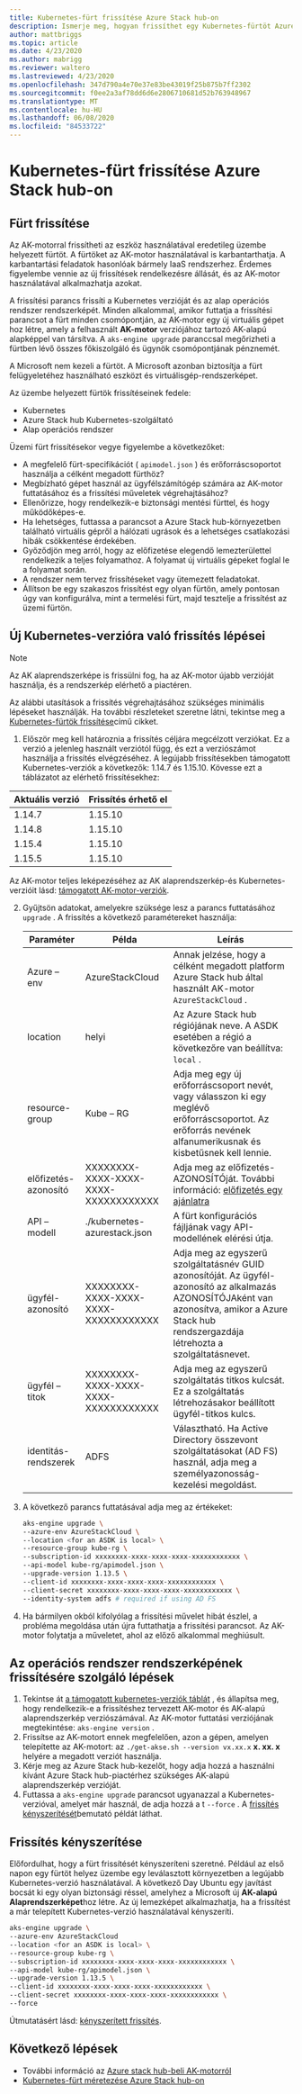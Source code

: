 ```yaml
---
title: Kubernetes-fürt frissítése Azure Stack hub-on
description: Ismerje meg, hogyan frissíthet egy Kubernetes-fürtöt Azure Stack hub-on.
author: mattbriggs
ms.topic: article
ms.date: 4/23/2020
ms.author: mabrigg
ms.reviewer: waltero
ms.lastreviewed: 4/23/2020
ms.openlocfilehash: 347d790a4e70e37e83be43019f25b875b7ff2302
ms.sourcegitcommit: f0ee2a3af78dd6d6e2806710681d52b763948967
ms.translationtype: MT
ms.contentlocale: hu-HU
ms.lasthandoff: 06/08/2020
ms.locfileid: "84533722"
---
```

# <a name="upgrade-a-kubernetes-cluster-on-azure-stack-hub"></a>Kubernetes-fürt frissítése Azure Stack hub-on

## <a name="upgrade-a-cluster"></a>Fürt frissítése

Az AK-motorral frissítheti az eszköz használatával eredetileg üzembe helyezett fürtöt. A fürtöket az AK-motor használatával is karbantarthatja. A karbantartási feladatok hasonlóak bármely IaaS rendszerhez. Érdemes figyelembe vennie az új frissítések rendelkezésre állását, és az AK-motor használatával alkalmazhatja azokat.

A frissítési parancs frissíti a Kubernetes verzióját és az alap operációs rendszer rendszerképét. Minden alkalommal, amikor futtatja a frissítési parancsot a fürt minden csomópontján, az AK-motor egy új virtuális gépet hoz létre, amely a felhasznált **AK-motor** verziójához tartozó AK-alapú alapképpel van társítva. A `aks-engine upgrade` paranccsal megőrizheti a fürtben lévő összes főkiszolgáló és ügynök csomópontjának pénznemét. 

A Microsoft nem kezeli a fürtöt. A Microsoft azonban biztosítja a fürt felügyeletéhez használható eszközt és virtuálisgép-rendszerképet. 

Az üzembe helyezett fürtök frissítéseinek fedele:

-   Kubernetes
-   Azure Stack hub Kubernetes-szolgáltató
-   Alap operációs rendszer

Üzemi fürt frissítésekor vegye figyelembe a következőket:

-   A megfelelő fürt-specifikációt ( `apimodel.json` ) és erőforráscsoportot használja a célként megadott fürthöz?
-   Megbízható gépet használ az ügyfélszámítógép számára az AK-motor futtatásához és a frissítési műveletek végrehajtásához?
-   Ellenőrizze, hogy rendelkezik-e biztonsági mentési fürttel, és hogy működőképes-e.
-   Ha lehetséges, futtassa a parancsot a Azure Stack hub-környezetben található virtuális gépről a hálózati ugrások és a lehetséges csatlakozási hibák csökkentése érdekében.
-   Győződjön meg arról, hogy az előfizetése elegendő lemezterülettel rendelkezik a teljes folyamathoz. A folyamat új virtuális gépeket foglal le a folyamat során.
-   A rendszer nem tervez frissítéseket vagy ütemezett feladatokat.
-   Állítson be egy szakaszos frissítést egy olyan fürtön, amely pontosan úgy van konfigurálva, mint a termelési fürt, majd tesztelje a frissítést az üzemi fürtön.

## <a name="steps-to-upgrade-to-a-newer-kubernetes-version"></a>Új Kubernetes-verzióra való frissítés lépései

> [!Note]  
> Az AK alaprendszerképe is frissülni fog, ha az AK-motor újabb verzióját használja, és a rendszerkép elérhető a piactéren.

Az alábbi utasítások a frissítés végrehajtásához szükséges minimális lépéseket használják. Ha további részleteket szeretne látni, tekintse meg a [Kubernetes-fürtök frissítése](https://github.com/Azure/aks-engine/blob/master/docs/topics/upgrade.md)című cikket.

1. Először meg kell határoznia a frissítés céljára megcélzott verziókat. Ez a verzió a jelenleg használt verziótól függ, és ezt a verziószámot használja a frissítés elvégzéséhez. A legújabb frissítésekben támogatott Kubernetes-verziók a következők: 1.14.7 és 1.15.10. Kövesse ezt a táblázatot az elérhető frissítésekhez:

| Aktuális verzió | Frissítés érhető el |
| --- | --- |
|1.14.7 | 1.15.10 |
|1.14.8 | 1.15.10 |
|1.15.4 | 1.15.10 |
|1.15.5 | 1.15.10 |

Az AK-motor teljes leképezéséhez az AK alaprendszerkép-és Kubernetes-verzióit lásd: [támogatott AK-motor-verziók](https://github.com/Azure/aks-engine/blob/master/docs/topics/azure-stack.md#supported-aks-engine-versions).

2. Gyűjtsön adatokat, amelyekre szüksége lesz a parancs futtatásához `upgrade` . A frissítés a következő paramétereket használja:

    | Paraméter | Példa | Leírás |
    | --- | --- | --- |
    | Azure – env | AzureStackCloud | Annak jelzése, hogy a célként megadott platform Azure Stack hub által használt AK-motor `AzureStackCloud` . |
    | location | helyi | Az Azure Stack hub régiójának neve. A ASDK esetében a régió a következőre van beállítva: `local` . |
    | resource-group | Kube – RG | Adja meg egy új erőforráscsoport nevét, vagy válasszon ki egy meglévő erőforráscsoportot. Az erőforrás nevének alfanumerikusnak és kisbetűsnek kell lennie. |
    | előfizetés-azonosító | XXXXXXXX-XXXX-XXXX-XXXX-XXXXXXXXXXXX | Adja meg az előfizetés-AZONOSÍTÓját. További információ: [előfizetés egy ajánlatra](https://docs.microsoft.com/azure-stack/user/azure-stack-subscribe-services#subscribe-to-an-offer) |
    | API – modell | ./kubernetes-azurestack.json | A fürt konfigurációs fájljának vagy API-modellének elérési útja. |
    | ügyfél-azonosító | XXXXXXXX-XXXX-XXXX-XXXX-XXXXXXXXXXXX | Adja meg az egyszerű szolgáltatásnév GUID azonosítóját. Az ügyfél-azonosító az alkalmazás AZONOSÍTÓJAként van azonosítva, amikor a Azure Stack hub rendszergazdája létrehozta a szolgáltatásnevet. |
    | ügyfél – titok | XXXXXXXX-XXXX-XXXX-XXXX-XXXXXXXXXXXX | Adja meg az egyszerű szolgáltatás titkos kulcsát. Ez a szolgáltatás létrehozásakor beállított ügyfél-titkos kulcs. |
    | identitás-rendszerek | ADFS | Választható. Ha Active Directory összevont szolgáltatásokat (AD FS) használ, adja meg a személyazonosság-kezelési megoldást. |

3. A következő parancs futtatásával adja meg az értékeket:

    ```bash  
    aks-engine upgrade \
    --azure-env AzureStackCloud \
    --location <for an ASDK is local> \
    --resource-group kube-rg \
    --subscription-id xxxxxxxx-xxxx-xxxx-xxxx-xxxxxxxxxxxx \
    --api-model kube-rg/apimodel.json \
    --upgrade-version 1.13.5 \
    --client-id xxxxxxxx-xxxx-xxxx-xxxx-xxxxxxxxxxxx \
    --client-secret xxxxxxxx-xxxx-xxxx-xxxx-xxxxxxxxxxxx \
    --identity-system adfs # required if using AD FS
    ```

4.  Ha bármilyen okból kifolyólag a frissítési művelet hibát észlel, a probléma megoldása után újra futtathatja a frissítési parancsot. Az AK-motor folytatja a műveletet, ahol az előző alkalommal meghiúsult.

## <a name="steps-to-only-upgrade-the-os-image"></a>Az operációs rendszer rendszerképének frissítésére szolgáló lépések

1. Tekintse át [a támogatott kubernetes-verziók táblát](https://github.com/Azure/aks-engine/blob/master/docs/topics/azure-stack.md#supported-aks-engine-versions) , és állapítsa meg, hogy rendelkezik-e a frissítéshez tervezett AK-motor és AK-alapú alaprendszerkép verziószámával. Az AK-motor futtatási verziójának megtekintése: `aks-engine version` .
2. Frissítse az AK-motort ennek megfelelően, azon a gépen, amelyen telepítette az AK-motort: az `./get-akse.sh --version vx.xx.x` **x. xx. x** helyére a megadott verziót használja.
3. Kérje meg az Azure Stack hub-kezelőt, hogy adja hozzá a használni kívánt Azure Stack hub-piactérhez szükséges AK-alapú alaprendszerkép verzióját.
4. Futtassa a `aks-engine upgrade` parancsot ugyanazzal a Kubernetes-verzióval, amelyet már használ, de adja hozzá a t `--force` . A [frissítés kényszerítését](#forcing-an-upgrade)bemutató példát láthat.


## <a name="forcing-an-upgrade"></a>Frissítés kényszerítése

Előfordulhat, hogy a fürt frissítését kényszeríteni szeretné. Például az első napon egy fürtöt helyez üzembe egy leválasztott környezetben a legújabb Kubernetes-verzió használatával. A következő Day Ubuntu egy javítást bocsát ki egy olyan biztonsági réssel, amelyhez a Microsoft új **AK-alapú Alaprendszerképet**hoz létre. Az új lemezképet alkalmazhatja, ha a frissítést a már telepített Kubernetes-verzió használatával kényszeríti.

```bash  
aks-engine upgrade \
--azure-env AzureStackCloud   
--location <for an ASDK is local> \
--resource-group kube-rg \
--subscription-id xxxxxxxx-xxxx-xxxx-xxxx-xxxxxxxxxxxx \
--api-model kube-rg/apimodel.json \
--upgrade-version 1.13.5 \
--client-id xxxxxxxx-xxxx-xxxx-xxxx-xxxxxxxxxxxx \
--client-secret xxxxxxxx-xxxx-xxxx-xxxx-xxxxxxxxxxxx \
--force
```

Útmutatásért lásd: [kényszerített frissítés](https://github.com/Azure/aks-engine/blob/master/docs/topics/upgrade.md#force-upgrade).

## <a name="next-steps"></a>Következő lépések

- További információ az [Azure stack hub-beli AK-motorról](azure-stack-kubernetes-aks-engine-overview.md)
- [Kubernetes-fürt méretezése Azure Stack hub-on](azure-stack-kubernetes-aks-engine-scale.md)